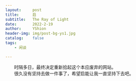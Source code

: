 ```yaml
---
layout:     post
title:      启
subtitle:   The Ray of Light
date:       2022-2-19
author:     YShion
header-img: img/post-bg-ys1.jpg
catalog:    false
tags:
    - 闲谈

---
```

&emsp;&emsp;时隔多日，最终决定重新拾起这个本应废弃的网站。  
&emsp;&emsp;很久没有坚持去做一件事了，希望启能让我一直坚持下去吧。
